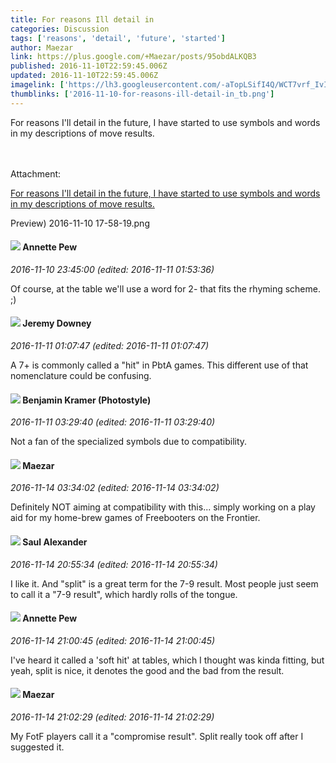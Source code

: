 ```yaml
---
title: For reasons Ill detail in
categories: Discussion
tags: ['reasons', 'detail', 'future', 'started']
author: Maezar
link: https://plus.google.com/+Maezar/posts/95obdALKQB3
published: 2016-11-10T22:59:45.006Z
updated: 2016-11-10T22:59:45.006Z
imagelink: ['https://lh3.googleusercontent.com/-aTopLSifI4Q/WCT7vrf_IvI/AAAAAAAAArw/2V4JQ3wQDbUeoaU19VhMlHSyg5ZyvTlQQCJoC/w388-h365/Preview%2529%2B%2B2016-11-10%2B17-58-19.png']
thumblinks: ['2016-11-10-for-reasons-ill-detail-in_tb.png']
---
```


For reasons I&#39;ll detail in the future, I have started to use symbols and words in my descriptions of move results.<br /><br /><br />


Attachment:

<a href='https://plus.google.com/photos/105723800984386875063/albums/6351478172248566337/6351478171048551154?sqi=100084733231320276299&sqsi=495ab0e7-7352-40c7-9718-677d19c9273e'>For reasons I'll detail in the future, I have started to use symbols and words in my descriptions of move results.</a>


Preview)  2016-11-10 17-58-19.png
<div id='comment z12ljtwiawv1ftedk23iz1bojozqurymv'>
  <h4><img src='{{site.baseurl}}//images/avatars/109939241288748507006_photo.jpg'> Annette Pew</h4>
      <p><cite>2016-11-10 23:45:00 (edited: 2016-11-11 01:53:36)</cite></p>
        <p>Of course, at the table we&#39;ll use a word for 2- that fits the rhyming scheme. ;)</p>
</div>
        

<div id='comment z12ljtwiawv1ftedk23iz1bojozqurymv'>
  <h4><img src='{{site.baseurl}}//images/avatars/113113434693868614887_photo.jpg'> Jeremy Downey</h4>
      <p><cite>2016-11-11 01:07:47 (edited: 2016-11-11 01:07:47)</cite></p>
        <p>A 7+ is commonly called a &quot;hit&quot; in PbtA games. This different use of that nomenclature could be confusing.</p>
</div>
        

<div id='comment z12ljtwiawv1ftedk23iz1bojozqurymv'>
  <h4><img src='{{site.baseurl}}//images/avatars/107323876295285638890_photo.jpg'> Benjamin Kramer (Photostyle)</h4>
      <p><cite>2016-11-11 03:29:40 (edited: 2016-11-11 03:29:40)</cite></p>
        <p>Not a fan of the specialized symbols due to compatibility.</p>
</div>
        

<div id='comment z12ljtwiawv1ftedk23iz1bojozqurymv'>
  <h4><img src='{{site.baseurl}}//images/avatars/105723800984386875063_photo.jpg'> Maezar</h4>
      <p><cite>2016-11-14 03:34:02 (edited: 2016-11-14 03:34:02)</cite></p>
        <p>Definitely NOT aiming at compatibility with this... simply working on a play aid for my home-brew games of Freebooters on the Frontier.</p>
</div>
        

<div id='comment z12ljtwiawv1ftedk23iz1bojozqurymv'>
  <h4><img src='{{site.baseurl}}//images/avatars/107134982291211258183_photo.jpg'> Saul Alexander</h4>
      <p><cite>2016-11-14 20:55:34 (edited: 2016-11-14 20:55:34)</cite></p>
        <p>I like it. And &quot;split&quot; is a great term for the 7-9 result. Most people just seem to call it a &quot;7-9 result&quot;, which hardly rolls of the tongue.</p>
</div>
        

<div id='comment z12ljtwiawv1ftedk23iz1bojozqurymv'>
  <h4><img src='{{site.baseurl}}//images/avatars/109939241288748507006_photo.jpg'> Annette Pew</h4>
      <p><cite>2016-11-14 21:00:45 (edited: 2016-11-14 21:00:45)</cite></p>
        <p>I&#39;ve heard it called a &#39;soft hit&#39; at tables, which I thought was kinda fitting, but yeah, split is nice, it denotes the good and the bad from the result.</p>
</div>
        

<div id='comment z12ljtwiawv1ftedk23iz1bojozqurymv'>
  <h4><img src='{{site.baseurl}}//images/avatars/105723800984386875063_photo.jpg'> Maezar</h4>
      <p><cite>2016-11-14 21:02:29 (edited: 2016-11-14 21:02:29)</cite></p>
        <p>My FotF players call it a &quot;compromise result&quot;. Split really took off after I suggested it.</p>
</div>
        